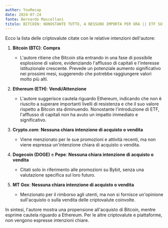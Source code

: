 ```yaml
---
author: YouRecap
date: 2024-07-24
fonte: Bernardo Mascellani
titolo: BITCOIN: NONOSTANTE TUTTO, A NESSUNO IMPORTA PER ORA || ETF SU ETHEREUM PARTONO A BOMBA 💣
---
```


Ecco la lista delle criptovalute citate con le relative intenzioni dell'autore:

1. **Bitcoin (BTC)**: **Compra**
   - L'autore ritiene che Bitcoin stia entrando in una fase di possibile esplosione di valore, evidenziando l'afflusso di capitali e l'interesse istituzionale crescente. Prevede un potenziale aumento significativo nei prossimi mesi, suggerendo che potrebbe raggiungere valori molto più alti.

2. **Ethereum (ETH)**: **Vendi/Attenzione**
   - L'autore suggerisce cautela riguardo Ethereum, indicando che non è riuscito a superare importanti livelli di resistenza e che il suo valore rispetto a Bitcoin sta diminuendo. Nonostante l'introduzione di ETF, l'afflusso di capitali non ha avuto un impatto immediato e significativo.

3. **Crypto.com**: **Nessuna chiara intenzione di acquisto o vendita**
   - Viene menzionato per le sue promozioni e attività recenti, ma non viene espressa un'intenzione chiara di acquisto o vendita.

4. **Dogecoin (DOGE)** e **Pepe**: **Nessuna chiara intenzione di acquisto o vendita**
   - Citati solo in riferimento alle promozioni su Bybit, senza una valutazione specifica sul loro futuro.

5. **MT Gox**: **Nessuna chiara intenzione di acquisto o vendita**
   - Menzionato per il rimborso agli utenti, ma non si fornisce un'opinione sull'acquisto o sulla vendita delle criptovalute coinvolte.

In sintesi, l'autore mostra una propensione all'acquisto di Bitcoin, mentre esprime cautela riguardo a Ethereum. Per le altre criptovalute e piattaforme, non vengono espresse intenzioni chiare.
